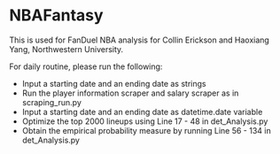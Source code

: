 # NBAFantasy

This is used for FanDuel NBA analysis for Collin Erickson and Haoxiang Yang, Northwestern University.

For daily routine, please run the following:
 - Input a starting date and an ending date as strings
 - Run the player information scraper and salary scraper as in scraping_run.py
 - Input a starting date and an ending date as datetime.date variable
 - Optimize the top 2000 lineups using Line 17 - 48 in det_Analysis.py
 - Obtain the empirical probability measure by running Line 56 - 134 in det_Analysis.py
